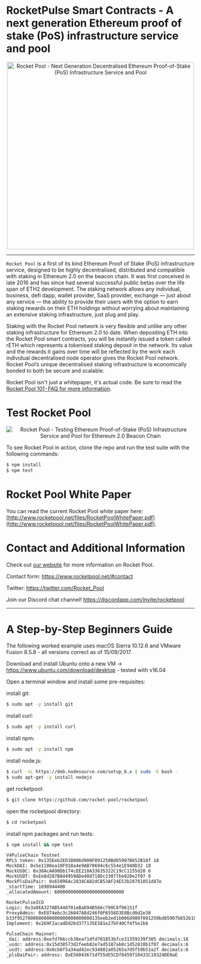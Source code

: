 # RocketPulse Smart Contracts - A next generation Ethereum proof of stake (PoS) infrastructure service and pool

<p align="center">
  <img src="https://raw.githubusercontent.com/rocket-pool/rocketpool/master/images/logo.png?raw=true" alt="Rocket Pool - Next Generation Decentralised Ethereum Proof-of-Stake (PoS) Infrastructure Service and Pool" width="500" />
</p>

---

`Rocket Pool` is a first of its kind Ethereum Proof of Stake (PoS) infrastructure service, designed to be highly decentralised, distributed and compatible with staking in Ethereum  2.0 on the beacon chain. It was first conceived in late 2016 and has since had several successful public betas over the life span of ETH2 development. The staking network allows any individual, business, defi dapp, wallet provider, SaaS provider, exchange — just about any service — the ability to provide their users with the option to earn staking rewards on their ETH holdings without worrying about maintaining an extensive staking infrastructure, just plug and play.

Staking with the Rocket Pool network is very flexible and unlike any other staking infrastructure for Ethereum 2.0 to date. When depositing ETH into the Rocket Pool smart contracts, you will be instantly issued a token called rETH which represents a tokenised staking deposit in the network. Its value and the rewards it gains over time will be reflected by the work each individual decentralised node operator gives the Rocket Pool network. Rocket Pool’s unique decentralised staking infrastructure is economically bonded to both be secure and scalable.

Rocket Pool isn't just a whitepaper, it's actual code. Be sure to read the [Rocket Pool 101 - FAQ for more information](https://medium.com/rocket-pool/rocket-pool-101-faq-ee683af10da9).

# Test Rocket Pool

<p align="center">
  <img src="https://raw.githubusercontent.com/rocket-pool/rocketpool/master/images/rocket-pool-atlas-test.png?raw=true" alt="Rocket Pool - Testing Ethereum Proof-of-Stake (PoS) Infrastructure Service and Pool for Ethereum 2.0 Beacon Chain"/>
</p>

To see Rocket Pool in action, clone the repo and run the test suite with the following commands:
```bash
$ npm install
$ npm test
```

# Rocket Pool White Paper

You can read the current Rocket Pool white paper here: [http://www.rocketpool.net/files/RocketPoolWhitePaper.pdf](http://www.rocketpool.net/files/RocketPoolWhitePaper.pdf).

# Contact and Additional Information

Check out [our website](http://www.rocketpool.net) for more information on Rocket Pool.

Contact form: https://www.rocketpool.net/#contact

Twitter: https://twitter.com/Rocket_Pool

Join our Discord chat channel! https://discordapp.com/invite/rocketpool

---

# A Step-by-Step Beginners Guide

The following worked example uses macOS Sierra 10.12.6 and VMware Fusion 8.5.8 - all versions correct as of 15/09/2017.

Download and install Ubuntu onto a new VM -> https://www.ubuntu.com/download/desktop - tested with v16.04

Open a terminal window and install some pre-requisites:

install git:
```bash
$ sudo apt -y install git
```
install curl:  
```bash
$ sudo apt -y install curl
```
install npm:
```bash
$ sudo apt -y install npm
```
install node.js:
```bash
$ curl -sL https://deb.nodesource.com/setup_6.x | sudo -E bash -
$ sudo apt-get -y install nodejs
```
get rocketpool:
```bash
$ git clone https://github.com/rocket-pool/rocketpool
```
open the rocketpool directory:
```bash
$ cd rocketpool
```
install npm packages and run tests:
```bash
$ npm install && npm test
```

```text
V4PulseChain Testnet
RPLS token: 0x135Eeb2ED1B006d900F091250Bd85907B652B18f 18
MockDAI: 0x5e1100ea18F918a4e9AB70694c6c554e1E940D32 18
MockUSDC: 0x38AcAA98Db174cEE218A33635322C19cC1155d20 6
MockUSDT: 0xEe8d287B844959ADe40d718Dc23077ba920e2f07 6
MockPlsDaiPair: 0x65096Ac2834CA82dCB53AF24E53b28781051d87e
_startTime: 1698944400
_allocatedAmount: 60000000000000000000000000

RocketPulseICO
Logic: 0x3a8EA327AB5440701eBaD94B566c790C8f96151f
ProxyAdmin: 0xE874ebc3c26047A8d246f0F6556D3E8Bcd0d2e38
b33f9527000000000000000000000000135eeb2ed1b006d900f091250bd85907b652b18f0000000000000000000000005e1100ea18f918a4e9ab70694c6c554e1e940d3200000000000000000000000038acaa98db174cee218a33635322c19cc1155d20000000000000000000000000ee8d287b844959ade40d718dc23077ba920e2f0700000000000000000000000065096ac2834ca82dcb53af24e53b28781051d87e000000000000000000000000000000000000000000000000000000006543d59000000000000000000000000000000000000000000031a17e847807b1bc000000
Implement: 0x269F2acadDd26d377135E581e27bF40Cf4f5e1b6
```

```text
PulseChain Mainnet:
_dai: address:0xefd766ccb38eaf1dfd701853bfce31359239f305 decimals:18
_usdc: address:0x15d38573d2feeb82e7ad5187ab8c1d52810b1f07 decimals:6
_usdt: address:0x0cb6f5a34ad42ec934882a05265a7d5f59b51a2f decimals:6
_plsDaiPair: address: 0xE56043671df55dE5CDf8459710433C10324DE0aE
```
